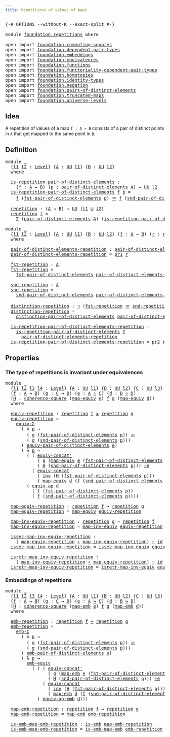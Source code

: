 ```yaml
---
title: Repetitions of values of maps
---
```


<pre class="Agda"><a id="55" class="Symbol">{-#</a> <a id="59" class="Keyword">OPTIONS</a> <a id="67" class="Pragma">--without-K</a> <a id="79" class="Pragma">--exact-split</a> <a id="93" class="Symbol">#-}</a>

<a id="98" class="Keyword">module</a> <a id="105" href="foundation.repetitions.html" class="Module">foundation.repetitions</a> <a id="128" class="Keyword">where</a>

<a id="135" class="Keyword">open</a> <a id="140" class="Keyword">import</a> <a id="147" href="foundation.commuting-squares.html" class="Module">foundation.commuting-squares</a>
<a id="176" class="Keyword">open</a> <a id="181" class="Keyword">import</a> <a id="188" href="foundation.dependent-pair-types.html" class="Module">foundation.dependent-pair-types</a>
<a id="220" class="Keyword">open</a> <a id="225" class="Keyword">import</a> <a id="232" href="foundation.embeddings.html" class="Module">foundation.embeddings</a>
<a id="254" class="Keyword">open</a> <a id="259" class="Keyword">import</a> <a id="266" href="foundation.equivalences.html" class="Module">foundation.equivalences</a>
<a id="290" class="Keyword">open</a> <a id="295" class="Keyword">import</a> <a id="302" href="foundation.functions.html" class="Module">foundation.functions</a>
<a id="323" class="Keyword">open</a> <a id="328" class="Keyword">import</a> <a id="335" href="foundation.functoriality-dependent-pair-types.html" class="Module">foundation.functoriality-dependent-pair-types</a>
<a id="381" class="Keyword">open</a> <a id="386" class="Keyword">import</a> <a id="393" href="foundation.homotopies.html" class="Module">foundation.homotopies</a>
<a id="415" class="Keyword">open</a> <a id="420" class="Keyword">import</a> <a id="427" href="foundation.identity-types.html" class="Module">foundation.identity-types</a>
<a id="453" class="Keyword">open</a> <a id="458" class="Keyword">import</a> <a id="465" href="foundation.negation.html" class="Module">foundation.negation</a>
<a id="485" class="Keyword">open</a> <a id="490" class="Keyword">import</a> <a id="497" href="foundation.pairs-of-distinct-elements.html" class="Module">foundation.pairs-of-distinct-elements</a>
<a id="535" class="Keyword">open</a> <a id="540" class="Keyword">import</a> <a id="547" href="foundation.truncated-maps.html" class="Module">foundation.truncated-maps</a>
<a id="573" class="Keyword">open</a> <a id="578" class="Keyword">import</a> <a id="585" href="foundation.universe-levels.html" class="Module">foundation.universe-levels</a>
</pre>
## Idea

A repetition of values of a map `f : A → B` consists of a pair of distinct points in `A` that get mapped to the same point in `B`.

## Definition

<pre class="Agda"><a id="781" class="Keyword">module</a> <a id="788" href="foundation.repetitions.html#788" class="Module">_</a>
  <a id="792" class="Symbol">{</a><a id="793" href="foundation.repetitions.html#793" class="Bound">l1</a> <a id="796" href="foundation.repetitions.html#796" class="Bound">l2</a> <a id="799" class="Symbol">:</a> <a id="801" href="Agda.Primitive.html#597" class="Postulate">Level</a><a id="806" class="Symbol">}</a> <a id="808" class="Symbol">{</a><a id="809" href="foundation.repetitions.html#809" class="Bound">A</a> <a id="811" class="Symbol">:</a> <a id="813" href="foundation-core.universe-levels.html#235" class="Primitive">UU</a> <a id="816" href="foundation.repetitions.html#793" class="Bound">l1</a><a id="818" class="Symbol">}</a> <a id="820" class="Symbol">{</a><a id="821" href="foundation.repetitions.html#821" class="Bound">B</a> <a id="823" class="Symbol">:</a> <a id="825" href="foundation-core.universe-levels.html#235" class="Primitive">UU</a> <a id="828" href="foundation.repetitions.html#796" class="Bound">l2</a><a id="830" class="Symbol">}</a>
  <a id="834" class="Keyword">where</a>

  <a id="843" href="foundation.repetitions.html#843" class="Function">is-repetition-pair-of-distinct-elements</a> <a id="883" class="Symbol">:</a>
    <a id="889" class="Symbol">(</a><a id="890" href="foundation.repetitions.html#890" class="Bound">f</a> <a id="892" class="Symbol">:</a> <a id="894" href="foundation.repetitions.html#809" class="Bound">A</a> <a id="896" class="Symbol">→</a> <a id="898" href="foundation.repetitions.html#821" class="Bound">B</a><a id="899" class="Symbol">)</a> <a id="901" class="Symbol">(</a><a id="902" href="foundation.repetitions.html#902" class="Bound">p</a> <a id="904" class="Symbol">:</a> <a id="906" href="foundation.pairs-of-distinct-elements.html#1376" class="Function">pair-of-distinct-elements</a> <a id="932" href="foundation.repetitions.html#809" class="Bound">A</a><a id="933" class="Symbol">)</a> <a id="935" class="Symbol">→</a> <a id="937" href="foundation-core.universe-levels.html#235" class="Primitive">UU</a> <a id="940" href="foundation.repetitions.html#796" class="Bound">l2</a>
  <a id="945" href="foundation.repetitions.html#843" class="Function">is-repetition-pair-of-distinct-elements</a> <a id="985" href="foundation.repetitions.html#985" class="Bound">f</a> <a id="987" href="foundation.repetitions.html#987" class="Bound">p</a> <a id="989" class="Symbol">=</a>
    <a id="995" href="foundation.repetitions.html#985" class="Bound">f</a> <a id="997" class="Symbol">(</a><a id="998" href="foundation.pairs-of-distinct-elements.html#1578" class="Function">fst-pair-of-distinct-elements</a> <a id="1028" href="foundation.repetitions.html#987" class="Bound">p</a><a id="1029" class="Symbol">)</a> <a id="1031" href="foundation-core.identity-types.html#1865" class="Function Operator">＝</a> <a id="1033" href="foundation.repetitions.html#985" class="Bound">f</a> <a id="1035" class="Symbol">(</a><a id="1036" href="foundation.pairs-of-distinct-elements.html#1655" class="Function">snd-pair-of-distinct-elements</a> <a id="1066" href="foundation.repetitions.html#987" class="Bound">p</a><a id="1067" class="Symbol">)</a>
  
  <a id="1074" href="foundation.repetitions.html#1074" class="Function">repetition</a> <a id="1085" class="Symbol">:</a> <a id="1087" class="Symbol">(</a><a id="1088" href="foundation.repetitions.html#809" class="Bound">A</a> <a id="1090" class="Symbol">→</a> <a id="1092" href="foundation.repetitions.html#821" class="Bound">B</a><a id="1093" class="Symbol">)</a> <a id="1095" class="Symbol">→</a> <a id="1097" href="foundation-core.universe-levels.html#235" class="Primitive">UU</a> <a id="1100" class="Symbol">(</a><a id="1101" href="foundation.repetitions.html#793" class="Bound">l1</a> <a id="1104" href="Agda.Primitive.html#810" class="Primitive Operator">⊔</a> <a id="1106" href="foundation.repetitions.html#796" class="Bound">l2</a><a id="1108" class="Symbol">)</a>
  <a id="1112" href="foundation.repetitions.html#1074" class="Function">repetition</a> <a id="1123" href="foundation.repetitions.html#1123" class="Bound">f</a> <a id="1125" class="Symbol">=</a>
    <a id="1131" href="foundation-core.dependent-pair-types.html#515" class="Record">Σ</a> <a id="1133" class="Symbol">(</a><a id="1134" href="foundation.pairs-of-distinct-elements.html#1376" class="Function">pair-of-distinct-elements</a> <a id="1160" href="foundation.repetitions.html#809" class="Bound">A</a><a id="1161" class="Symbol">)</a> <a id="1163" class="Symbol">(</a><a id="1164" href="foundation.repetitions.html#843" class="Function">is-repetition-pair-of-distinct-elements</a> <a id="1204" href="foundation.repetitions.html#1123" class="Bound">f</a><a id="1205" class="Symbol">)</a>

<a id="1208" class="Keyword">module</a> <a id="1215" href="foundation.repetitions.html#1215" class="Module">_</a>
  <a id="1219" class="Symbol">{</a><a id="1220" href="foundation.repetitions.html#1220" class="Bound">l1</a> <a id="1223" href="foundation.repetitions.html#1223" class="Bound">l2</a> <a id="1226" class="Symbol">:</a> <a id="1228" href="Agda.Primitive.html#597" class="Postulate">Level</a><a id="1233" class="Symbol">}</a> <a id="1235" class="Symbol">{</a><a id="1236" href="foundation.repetitions.html#1236" class="Bound">A</a> <a id="1238" class="Symbol">:</a> <a id="1240" href="foundation-core.universe-levels.html#235" class="Primitive">UU</a> <a id="1243" href="foundation.repetitions.html#1220" class="Bound">l1</a><a id="1245" class="Symbol">}</a> <a id="1247" class="Symbol">{</a><a id="1248" href="foundation.repetitions.html#1248" class="Bound">B</a> <a id="1250" class="Symbol">:</a> <a id="1252" href="foundation-core.universe-levels.html#235" class="Primitive">UU</a> <a id="1255" href="foundation.repetitions.html#1223" class="Bound">l2</a><a id="1257" class="Symbol">}</a> <a id="1259" class="Symbol">(</a><a id="1260" href="foundation.repetitions.html#1260" class="Bound">f</a> <a id="1262" class="Symbol">:</a> <a id="1264" href="foundation.repetitions.html#1236" class="Bound">A</a> <a id="1266" class="Symbol">→</a> <a id="1268" href="foundation.repetitions.html#1248" class="Bound">B</a><a id="1269" class="Symbol">)</a> <a id="1271" class="Symbol">(</a><a id="1272" href="foundation.repetitions.html#1272" class="Bound">r</a> <a id="1274" class="Symbol">:</a> <a id="1276" href="foundation.repetitions.html#1074" class="Function">repetition</a> <a id="1287" href="foundation.repetitions.html#1260" class="Bound">f</a><a id="1288" class="Symbol">)</a>
  <a id="1292" class="Keyword">where</a>

  <a id="1301" href="foundation.repetitions.html#1301" class="Function">pair-of-distinct-elements-repetition</a> <a id="1338" class="Symbol">:</a> <a id="1340" href="foundation.pairs-of-distinct-elements.html#1376" class="Function">pair-of-distinct-elements</a> <a id="1366" href="foundation.repetitions.html#1236" class="Bound">A</a>
  <a id="1370" href="foundation.repetitions.html#1301" class="Function">pair-of-distinct-elements-repetition</a> <a id="1407" class="Symbol">=</a> <a id="1409" href="foundation-core.dependent-pair-types.html#605" class="Field">pr1</a> <a id="1413" href="foundation.repetitions.html#1272" class="Bound">r</a>

  <a id="1418" href="foundation.repetitions.html#1418" class="Function">fst-repetition</a> <a id="1433" class="Symbol">:</a> <a id="1435" href="foundation.repetitions.html#1236" class="Bound">A</a>
  <a id="1439" href="foundation.repetitions.html#1418" class="Function">fst-repetition</a> <a id="1454" class="Symbol">=</a>
    <a id="1460" href="foundation.pairs-of-distinct-elements.html#1578" class="Function">fst-pair-of-distinct-elements</a> <a id="1490" href="foundation.repetitions.html#1301" class="Function">pair-of-distinct-elements-repetition</a>

  <a id="1530" href="foundation.repetitions.html#1530" class="Function">snd-repetition</a> <a id="1545" class="Symbol">:</a> <a id="1547" href="foundation.repetitions.html#1236" class="Bound">A</a>
  <a id="1551" href="foundation.repetitions.html#1530" class="Function">snd-repetition</a> <a id="1566" class="Symbol">=</a>
    <a id="1572" href="foundation.pairs-of-distinct-elements.html#1655" class="Function">snd-pair-of-distinct-elements</a> <a id="1602" href="foundation.repetitions.html#1301" class="Function">pair-of-distinct-elements-repetition</a>

  <a id="1642" href="foundation.repetitions.html#1642" class="Function">distinction-repetition</a> <a id="1665" class="Symbol">:</a> <a id="1667" href="foundation-core.negation.html#465" class="Function">¬</a> <a id="1669" class="Symbol">(</a><a id="1670" href="foundation.repetitions.html#1418" class="Function">fst-repetition</a> <a id="1685" href="foundation-core.identity-types.html#1865" class="Function Operator">＝</a> <a id="1687" href="foundation.repetitions.html#1530" class="Function">snd-repetition</a><a id="1701" class="Symbol">)</a>
  <a id="1705" href="foundation.repetitions.html#1642" class="Function">distinction-repetition</a> <a id="1728" class="Symbol">=</a>
    <a id="1734" href="foundation.pairs-of-distinct-elements.html#1738" class="Function">distinction-pair-of-distinct-elements</a> <a id="1772" href="foundation.repetitions.html#1301" class="Function">pair-of-distinct-elements-repetition</a>

  <a id="1812" href="foundation.repetitions.html#1812" class="Function">is-repetition-pair-of-distinct-elements-repetition</a> <a id="1863" class="Symbol">:</a>
    <a id="1869" href="foundation.repetitions.html#843" class="Function">is-repetition-pair-of-distinct-elements</a> <a id="1909" href="foundation.repetitions.html#1260" class="Bound">f</a>
      <a id="1917" href="foundation.repetitions.html#1301" class="Function">pair-of-distinct-elements-repetition</a>
  <a id="1956" href="foundation.repetitions.html#1812" class="Function">is-repetition-pair-of-distinct-elements-repetition</a> <a id="2007" class="Symbol">=</a> <a id="2009" href="foundation-core.dependent-pair-types.html#617" class="Field">pr2</a> <a id="2013" href="foundation.repetitions.html#1272" class="Bound">r</a>
</pre>
## Properties

### The type of repetitions is invariant under equivalences

<pre class="Agda"><a id="2104" class="Keyword">module</a> <a id="2111" href="foundation.repetitions.html#2111" class="Module">_</a>
  <a id="2115" class="Symbol">{</a><a id="2116" href="foundation.repetitions.html#2116" class="Bound">l1</a> <a id="2119" href="foundation.repetitions.html#2119" class="Bound">l2</a> <a id="2122" href="foundation.repetitions.html#2122" class="Bound">l3</a> <a id="2125" href="foundation.repetitions.html#2125" class="Bound">l4</a> <a id="2128" class="Symbol">:</a> <a id="2130" href="Agda.Primitive.html#597" class="Postulate">Level</a><a id="2135" class="Symbol">}</a> <a id="2137" class="Symbol">{</a><a id="2138" href="foundation.repetitions.html#2138" class="Bound">A</a> <a id="2140" class="Symbol">:</a> <a id="2142" href="foundation-core.universe-levels.html#235" class="Primitive">UU</a> <a id="2145" href="foundation.repetitions.html#2116" class="Bound">l1</a><a id="2147" class="Symbol">}</a> <a id="2149" class="Symbol">{</a><a id="2150" href="foundation.repetitions.html#2150" class="Bound">B</a> <a id="2152" class="Symbol">:</a> <a id="2154" href="foundation-core.universe-levels.html#235" class="Primitive">UU</a> <a id="2157" href="foundation.repetitions.html#2119" class="Bound">l2</a><a id="2159" class="Symbol">}</a> <a id="2161" class="Symbol">{</a><a id="2162" href="foundation.repetitions.html#2162" class="Bound">C</a> <a id="2164" class="Symbol">:</a> <a id="2166" href="foundation-core.universe-levels.html#235" class="Primitive">UU</a> <a id="2169" href="foundation.repetitions.html#2122" class="Bound">l3</a><a id="2171" class="Symbol">}</a> <a id="2173" class="Symbol">{</a><a id="2174" href="foundation.repetitions.html#2174" class="Bound">D</a> <a id="2176" class="Symbol">:</a> <a id="2178" href="foundation-core.universe-levels.html#235" class="Primitive">UU</a> <a id="2181" href="foundation.repetitions.html#2125" class="Bound">l4</a><a id="2183" class="Symbol">}</a>
  <a id="2187" class="Symbol">(</a><a id="2188" href="foundation.repetitions.html#2188" class="Bound">f</a> <a id="2190" class="Symbol">:</a> <a id="2192" href="foundation.repetitions.html#2138" class="Bound">A</a> <a id="2194" class="Symbol">→</a> <a id="2196" href="foundation.repetitions.html#2150" class="Bound">B</a><a id="2197" class="Symbol">)</a> <a id="2199" class="Symbol">(</a><a id="2200" href="foundation.repetitions.html#2200" class="Bound">g</a> <a id="2202" class="Symbol">:</a> <a id="2204" href="foundation.repetitions.html#2162" class="Bound">C</a> <a id="2206" class="Symbol">→</a> <a id="2208" href="foundation.repetitions.html#2174" class="Bound">D</a><a id="2209" class="Symbol">)</a> <a id="2211" class="Symbol">(</a><a id="2212" href="foundation.repetitions.html#2212" class="Bound">e</a> <a id="2214" class="Symbol">:</a> <a id="2216" href="foundation.repetitions.html#2138" class="Bound">A</a> <a id="2218" href="foundation-core.equivalences.html#1621" class="Function Operator">≃</a> <a id="2220" href="foundation.repetitions.html#2162" class="Bound">C</a><a id="2221" class="Symbol">)</a> <a id="2223" class="Symbol">(</a><a id="2224" href="foundation.repetitions.html#2224" class="Bound">d</a> <a id="2226" class="Symbol">:</a> <a id="2228" href="foundation.repetitions.html#2150" class="Bound">B</a> <a id="2230" href="foundation-core.equivalences.html#1621" class="Function Operator">≃</a> <a id="2232" href="foundation.repetitions.html#2174" class="Bound">D</a><a id="2233" class="Symbol">)</a>
  <a id="2237" class="Symbol">(</a><a id="2238" href="foundation.repetitions.html#2238" class="Bound">H</a> <a id="2240" class="Symbol">:</a> <a id="2242" href="foundation-core.commuting-squares.html#545" class="Function">coherence-square</a> <a id="2259" class="Symbol">(</a><a id="2260" href="foundation-core.equivalences.html#1821" class="Function">map-equiv</a> <a id="2270" href="foundation.repetitions.html#2212" class="Bound">e</a><a id="2271" class="Symbol">)</a> <a id="2273" href="foundation.repetitions.html#2188" class="Bound">f</a> <a id="2275" href="foundation.repetitions.html#2200" class="Bound">g</a> <a id="2277" class="Symbol">(</a><a id="2278" href="foundation-core.equivalences.html#1821" class="Function">map-equiv</a> <a id="2288" href="foundation.repetitions.html#2224" class="Bound">d</a><a id="2289" class="Symbol">))</a>
  <a id="2294" class="Keyword">where</a>

  <a id="2303" href="foundation.repetitions.html#2303" class="Function">equiv-repetition</a> <a id="2320" class="Symbol">:</a> <a id="2322" href="foundation.repetitions.html#1074" class="Function">repetition</a> <a id="2333" href="foundation.repetitions.html#2188" class="Bound">f</a> <a id="2335" href="foundation-core.equivalences.html#1621" class="Function Operator">≃</a> <a id="2337" href="foundation.repetitions.html#1074" class="Function">repetition</a> <a id="2348" href="foundation.repetitions.html#2200" class="Bound">g</a>
  <a id="2352" href="foundation.repetitions.html#2303" class="Function">equiv-repetition</a> <a id="2369" class="Symbol">=</a>
    <a id="2375" href="foundation-core.functoriality-dependent-pair-types.html#10884" class="Function">equiv-Σ</a>
      <a id="2389" class="Symbol">(</a> <a id="2391" class="Symbol">λ</a> <a id="2393" href="foundation.repetitions.html#2393" class="Bound">p</a> <a id="2395" class="Symbol">→</a>
        <a id="2405" class="Symbol">(</a> <a id="2407" href="foundation.repetitions.html#2200" class="Bound">g</a> <a id="2409" class="Symbol">(</a><a id="2410" href="foundation.pairs-of-distinct-elements.html#1578" class="Function">fst-pair-of-distinct-elements</a> <a id="2440" href="foundation.repetitions.html#2393" class="Bound">p</a><a id="2441" class="Symbol">))</a> <a id="2444" href="foundation-core.identity-types.html#1865" class="Function Operator">＝</a>
        <a id="2454" class="Symbol">(</a> <a id="2456" href="foundation.repetitions.html#2200" class="Bound">g</a> <a id="2458" class="Symbol">(</a><a id="2459" href="foundation.pairs-of-distinct-elements.html#1655" class="Function">snd-pair-of-distinct-elements</a> <a id="2489" href="foundation.repetitions.html#2393" class="Bound">p</a><a id="2490" class="Symbol">)))</a>
      <a id="2500" class="Symbol">(</a> <a id="2502" href="foundation.pairs-of-distinct-elements.html#6362" class="Function">equiv-pair-of-distinct-elements</a> <a id="2534" href="foundation.repetitions.html#2212" class="Bound">e</a><a id="2535" class="Symbol">)</a>
      <a id="2543" class="Symbol">(</a> <a id="2545" class="Symbol">λ</a> <a id="2547" href="foundation.repetitions.html#2547" class="Bound">p</a> <a id="2549" class="Symbol">→</a>
        <a id="2559" class="Symbol">(</a> <a id="2561" class="Symbol">(</a> <a id="2563" href="foundation.identity-types.html#2719" class="Function">equiv-concat&#39;</a>
            <a id="2589" class="Symbol">(</a> <a id="2591" href="foundation.repetitions.html#2200" class="Bound">g</a> <a id="2593" class="Symbol">(</a><a id="2594" href="foundation-core.equivalences.html#1821" class="Function">map-equiv</a> <a id="2604" href="foundation.repetitions.html#2212" class="Bound">e</a> <a id="2606" class="Symbol">(</a><a id="2607" href="foundation.pairs-of-distinct-elements.html#1578" class="Function">fst-pair-of-distinct-elements</a> <a id="2637" href="foundation.repetitions.html#2547" class="Bound">p</a><a id="2638" class="Symbol">)))</a>
            <a id="2654" class="Symbol">(</a> <a id="2656" href="foundation.repetitions.html#2238" class="Bound">H</a> <a id="2658" class="Symbol">(</a><a id="2659" href="foundation.pairs-of-distinct-elements.html#1655" class="Function">snd-pair-of-distinct-elements</a> <a id="2689" href="foundation.repetitions.html#2547" class="Bound">p</a><a id="2690" class="Symbol">)))</a> <a id="2694" href="foundation-core.equivalences.html#7869" class="Function Operator">∘e</a>
          <a id="2707" class="Symbol">(</a> <a id="2709" href="foundation.identity-types.html#1945" class="Function">equiv-concat</a>
            <a id="2734" class="Symbol">(</a> <a id="2736" href="foundation-core.identity-types.html#2729" class="Function">inv</a> <a id="2740" class="Symbol">(</a><a id="2741" href="foundation.repetitions.html#2238" class="Bound">H</a> <a id="2743" class="Symbol">(</a><a id="2744" href="foundation.pairs-of-distinct-elements.html#1578" class="Function">fst-pair-of-distinct-elements</a> <a id="2774" href="foundation.repetitions.html#2547" class="Bound">p</a><a id="2775" class="Symbol">)))</a>
            <a id="2791" class="Symbol">(</a> <a id="2793" href="foundation-core.equivalences.html#1821" class="Function">map-equiv</a> <a id="2803" href="foundation.repetitions.html#2224" class="Bound">d</a> <a id="2805" class="Symbol">(</a><a id="2806" href="foundation.repetitions.html#2188" class="Bound">f</a> <a id="2808" class="Symbol">(</a><a id="2809" href="foundation.pairs-of-distinct-elements.html#1655" class="Function">snd-pair-of-distinct-elements</a> <a id="2839" href="foundation.repetitions.html#2547" class="Bound">p</a><a id="2840" class="Symbol">)))))</a> <a id="2846" href="foundation-core.equivalences.html#7869" class="Function Operator">∘e</a>
        <a id="2857" class="Symbol">(</a> <a id="2859" href="foundation-core.equivalences.html#16746" class="Function">equiv-ap</a> <a id="2868" href="foundation.repetitions.html#2224" class="Bound">d</a>
          <a id="2880" class="Symbol">(</a> <a id="2882" href="foundation.repetitions.html#2188" class="Bound">f</a> <a id="2884" class="Symbol">(</a><a id="2885" href="foundation.pairs-of-distinct-elements.html#1578" class="Function">fst-pair-of-distinct-elements</a> <a id="2915" href="foundation.repetitions.html#2547" class="Bound">p</a><a id="2916" class="Symbol">))</a>
          <a id="2929" class="Symbol">(</a> <a id="2931" href="foundation.repetitions.html#2188" class="Bound">f</a> <a id="2933" class="Symbol">(</a><a id="2934" href="foundation.pairs-of-distinct-elements.html#1655" class="Function">snd-pair-of-distinct-elements</a> <a id="2964" href="foundation.repetitions.html#2547" class="Bound">p</a><a id="2965" class="Symbol">))))</a>

  <a id="2973" href="foundation.repetitions.html#2973" class="Function">map-equiv-repetition</a> <a id="2994" class="Symbol">:</a> <a id="2996" href="foundation.repetitions.html#1074" class="Function">repetition</a> <a id="3007" href="foundation.repetitions.html#2188" class="Bound">f</a> <a id="3009" class="Symbol">→</a> <a id="3011" href="foundation.repetitions.html#1074" class="Function">repetition</a> <a id="3022" href="foundation.repetitions.html#2200" class="Bound">g</a>
  <a id="3026" href="foundation.repetitions.html#2973" class="Function">map-equiv-repetition</a> <a id="3047" class="Symbol">=</a> <a id="3049" href="foundation-core.equivalences.html#1821" class="Function">map-equiv</a> <a id="3059" href="foundation.repetitions.html#2303" class="Function">equiv-repetition</a>

  <a id="3079" href="foundation.repetitions.html#3079" class="Function">map-inv-equiv-repetition</a> <a id="3104" class="Symbol">:</a> <a id="3106" href="foundation.repetitions.html#1074" class="Function">repetition</a> <a id="3117" href="foundation.repetitions.html#2200" class="Bound">g</a> <a id="3119" class="Symbol">→</a> <a id="3121" href="foundation.repetitions.html#1074" class="Function">repetition</a> <a id="3132" href="foundation.repetitions.html#2188" class="Bound">f</a>
  <a id="3136" href="foundation.repetitions.html#3079" class="Function">map-inv-equiv-repetition</a> <a id="3161" class="Symbol">=</a> <a id="3163" href="foundation-core.equivalences.html#5036" class="Function">map-inv-equiv</a> <a id="3177" href="foundation.repetitions.html#2303" class="Function">equiv-repetition</a>

  <a id="3197" href="foundation.repetitions.html#3197" class="Function">issec-map-inv-equiv-repetition</a> <a id="3228" class="Symbol">:</a>
    <a id="3234" class="Symbol">(</a> <a id="3236" href="foundation.repetitions.html#2973" class="Function">map-equiv-repetition</a> <a id="3257" href="foundation-core.functions.html#420" class="Function Operator">∘</a> <a id="3259" href="foundation.repetitions.html#3079" class="Function">map-inv-equiv-repetition</a><a id="3283" class="Symbol">)</a> <a id="3285" href="foundation-core.homotopies.html#1249" class="Function Operator">~</a> <a id="3287" href="foundation-core.functions.html#322" class="Function">id</a>
  <a id="3292" href="foundation.repetitions.html#3197" class="Function">issec-map-inv-equiv-repetition</a> <a id="3323" class="Symbol">=</a> <a id="3325" href="foundation-core.equivalences.html#5119" class="Function">issec-map-inv-equiv</a> <a id="3345" href="foundation.repetitions.html#2303" class="Function">equiv-repetition</a>

  <a id="3365" href="foundation.repetitions.html#3365" class="Function">isretr-map-inv-equiv-repetition</a> <a id="3397" class="Symbol">:</a>
    <a id="3403" class="Symbol">(</a> <a id="3405" href="foundation.repetitions.html#3079" class="Function">map-inv-equiv-repetition</a> <a id="3430" href="foundation-core.functions.html#420" class="Function Operator">∘</a> <a id="3432" href="foundation.repetitions.html#2973" class="Function">map-equiv-repetition</a><a id="3452" class="Symbol">)</a> <a id="3454" href="foundation-core.homotopies.html#1249" class="Function Operator">~</a> <a id="3456" href="foundation-core.functions.html#322" class="Function">id</a>
  <a id="3461" href="foundation.repetitions.html#3365" class="Function">isretr-map-inv-equiv-repetition</a> <a id="3493" class="Symbol">=</a> <a id="3495" href="foundation-core.equivalences.html#5251" class="Function">isretr-map-inv-equiv</a> <a id="3516" href="foundation.repetitions.html#2303" class="Function">equiv-repetition</a>
</pre>
### Embeddings of repetitions

<pre class="Agda"><a id="3577" class="Keyword">module</a> <a id="3584" href="foundation.repetitions.html#3584" class="Module">_</a>
  <a id="3588" class="Symbol">{</a><a id="3589" href="foundation.repetitions.html#3589" class="Bound">l1</a> <a id="3592" href="foundation.repetitions.html#3592" class="Bound">l2</a> <a id="3595" href="foundation.repetitions.html#3595" class="Bound">l3</a> <a id="3598" href="foundation.repetitions.html#3598" class="Bound">l4</a> <a id="3601" class="Symbol">:</a> <a id="3603" href="Agda.Primitive.html#597" class="Postulate">Level</a><a id="3608" class="Symbol">}</a> <a id="3610" class="Symbol">{</a><a id="3611" href="foundation.repetitions.html#3611" class="Bound">A</a> <a id="3613" class="Symbol">:</a> <a id="3615" href="foundation-core.universe-levels.html#235" class="Primitive">UU</a> <a id="3618" href="foundation.repetitions.html#3589" class="Bound">l1</a><a id="3620" class="Symbol">}</a> <a id="3622" class="Symbol">{</a><a id="3623" href="foundation.repetitions.html#3623" class="Bound">B</a> <a id="3625" class="Symbol">:</a> <a id="3627" href="foundation-core.universe-levels.html#235" class="Primitive">UU</a> <a id="3630" href="foundation.repetitions.html#3592" class="Bound">l2</a><a id="3632" class="Symbol">}</a> <a id="3634" class="Symbol">{</a><a id="3635" href="foundation.repetitions.html#3635" class="Bound">C</a> <a id="3637" class="Symbol">:</a> <a id="3639" href="foundation-core.universe-levels.html#235" class="Primitive">UU</a> <a id="3642" href="foundation.repetitions.html#3595" class="Bound">l3</a><a id="3644" class="Symbol">}</a> <a id="3646" class="Symbol">{</a><a id="3647" href="foundation.repetitions.html#3647" class="Bound">D</a> <a id="3649" class="Symbol">:</a> <a id="3651" href="foundation-core.universe-levels.html#235" class="Primitive">UU</a> <a id="3654" href="foundation.repetitions.html#3598" class="Bound">l4</a><a id="3656" class="Symbol">}</a>
  <a id="3660" class="Symbol">(</a><a id="3661" href="foundation.repetitions.html#3661" class="Bound">f</a> <a id="3663" class="Symbol">:</a> <a id="3665" href="foundation.repetitions.html#3611" class="Bound">A</a> <a id="3667" class="Symbol">→</a> <a id="3669" href="foundation.repetitions.html#3623" class="Bound">B</a><a id="3670" class="Symbol">)</a> <a id="3672" class="Symbol">(</a><a id="3673" href="foundation.repetitions.html#3673" class="Bound">g</a> <a id="3675" class="Symbol">:</a> <a id="3677" href="foundation.repetitions.html#3635" class="Bound">C</a> <a id="3679" class="Symbol">→</a> <a id="3681" href="foundation.repetitions.html#3647" class="Bound">D</a><a id="3682" class="Symbol">)</a> <a id="3684" class="Symbol">(</a><a id="3685" href="foundation.repetitions.html#3685" class="Bound">e</a> <a id="3687" class="Symbol">:</a> <a id="3689" href="foundation.repetitions.html#3611" class="Bound">A</a> <a id="3691" href="foundation-core.embeddings.html#1074" class="Function Operator">↪</a> <a id="3693" href="foundation.repetitions.html#3635" class="Bound">C</a><a id="3694" class="Symbol">)</a> <a id="3696" class="Symbol">(</a><a id="3697" href="foundation.repetitions.html#3697" class="Bound">d</a> <a id="3699" class="Symbol">:</a> <a id="3701" href="foundation.repetitions.html#3623" class="Bound">B</a> <a id="3703" href="foundation-core.embeddings.html#1074" class="Function Operator">↪</a> <a id="3705" href="foundation.repetitions.html#3647" class="Bound">D</a><a id="3706" class="Symbol">)</a>
  <a id="3710" class="Symbol">(</a><a id="3711" href="foundation.repetitions.html#3711" class="Bound">H</a> <a id="3713" class="Symbol">:</a> <a id="3715" href="foundation-core.commuting-squares.html#545" class="Function">coherence-square</a> <a id="3732" class="Symbol">(</a><a id="3733" href="foundation-core.embeddings.html#1217" class="Function">map-emb</a> <a id="3741" href="foundation.repetitions.html#3685" class="Bound">e</a><a id="3742" class="Symbol">)</a> <a id="3744" href="foundation.repetitions.html#3661" class="Bound">f</a> <a id="3746" href="foundation.repetitions.html#3673" class="Bound">g</a> <a id="3748" class="Symbol">(</a><a id="3749" href="foundation-core.embeddings.html#1217" class="Function">map-emb</a> <a id="3757" href="foundation.repetitions.html#3697" class="Bound">d</a><a id="3758" class="Symbol">))</a>
  <a id="3763" class="Keyword">where</a>

  <a id="3772" href="foundation.repetitions.html#3772" class="Function">emb-repetition</a> <a id="3787" class="Symbol">:</a> <a id="3789" href="foundation.repetitions.html#1074" class="Function">repetition</a> <a id="3800" href="foundation.repetitions.html#3661" class="Bound">f</a> <a id="3802" href="foundation-core.embeddings.html#1074" class="Function Operator">↪</a> <a id="3804" href="foundation.repetitions.html#1074" class="Function">repetition</a> <a id="3815" href="foundation.repetitions.html#3673" class="Bound">g</a>
  <a id="3819" href="foundation.repetitions.html#3772" class="Function">emb-repetition</a> <a id="3834" class="Symbol">=</a>
    <a id="3840" href="foundation.embeddings.html#5290" class="Function">emb-Σ</a>
      <a id="3852" class="Symbol">(</a> <a id="3854" class="Symbol">λ</a> <a id="3856" href="foundation.repetitions.html#3856" class="Bound">p</a> <a id="3858" class="Symbol">→</a>
        <a id="3868" class="Symbol">(</a> <a id="3870" href="foundation.repetitions.html#3673" class="Bound">g</a> <a id="3872" class="Symbol">(</a><a id="3873" href="foundation.pairs-of-distinct-elements.html#1578" class="Function">fst-pair-of-distinct-elements</a> <a id="3903" href="foundation.repetitions.html#3856" class="Bound">p</a><a id="3904" class="Symbol">))</a> <a id="3907" href="foundation-core.identity-types.html#1865" class="Function Operator">＝</a>
        <a id="3917" class="Symbol">(</a> <a id="3919" href="foundation.repetitions.html#3673" class="Bound">g</a> <a id="3921" class="Symbol">(</a><a id="3922" href="foundation.pairs-of-distinct-elements.html#1655" class="Function">snd-pair-of-distinct-elements</a> <a id="3952" href="foundation.repetitions.html#3856" class="Bound">p</a><a id="3953" class="Symbol">)))</a>
      <a id="3963" class="Symbol">(</a> <a id="3965" href="foundation.pairs-of-distinct-elements.html#6787" class="Function">emb-pair-of-distinct-elements</a> <a id="3995" href="foundation.repetitions.html#3685" class="Bound">e</a><a id="3996" class="Symbol">)</a>
      <a id="4004" class="Symbol">(</a> <a id="4006" class="Symbol">λ</a> <a id="4008" href="foundation.repetitions.html#4008" class="Bound">p</a> <a id="4010" class="Symbol">→</a>
        <a id="4020" href="foundation.equivalences.html#3361" class="Function">emb-equiv</a>
          <a id="4040" class="Symbol">(</a> <a id="4042" class="Symbol">(</a> <a id="4044" class="Symbol">(</a> <a id="4046" href="foundation.identity-types.html#2719" class="Function">equiv-concat&#39;</a>
                <a id="4076" class="Symbol">(</a> <a id="4078" href="foundation.repetitions.html#3673" class="Bound">g</a> <a id="4080" class="Symbol">(</a><a id="4081" href="foundation-core.embeddings.html#1217" class="Function">map-emb</a> <a id="4089" href="foundation.repetitions.html#3685" class="Bound">e</a> <a id="4091" class="Symbol">(</a><a id="4092" href="foundation.pairs-of-distinct-elements.html#1578" class="Function">fst-pair-of-distinct-elements</a> <a id="4122" href="foundation.repetitions.html#4008" class="Bound">p</a><a id="4123" class="Symbol">)))</a>
                <a id="4143" class="Symbol">(</a> <a id="4145" href="foundation.repetitions.html#3711" class="Bound">H</a> <a id="4147" class="Symbol">(</a><a id="4148" href="foundation.pairs-of-distinct-elements.html#1655" class="Function">snd-pair-of-distinct-elements</a> <a id="4178" href="foundation.repetitions.html#4008" class="Bound">p</a><a id="4179" class="Symbol">)))</a> <a id="4183" href="foundation-core.equivalences.html#7869" class="Function Operator">∘e</a>
              <a id="4200" class="Symbol">(</a> <a id="4202" href="foundation.identity-types.html#1945" class="Function">equiv-concat</a>
                <a id="4231" class="Symbol">(</a> <a id="4233" href="foundation-core.identity-types.html#2729" class="Function">inv</a> <a id="4237" class="Symbol">(</a><a id="4238" href="foundation.repetitions.html#3711" class="Bound">H</a> <a id="4240" class="Symbol">(</a><a id="4241" href="foundation.pairs-of-distinct-elements.html#1578" class="Function">fst-pair-of-distinct-elements</a> <a id="4271" href="foundation.repetitions.html#4008" class="Bound">p</a><a id="4272" class="Symbol">)))</a>
                <a id="4292" class="Symbol">(</a> <a id="4294" href="foundation-core.embeddings.html#1217" class="Function">map-emb</a> <a id="4302" href="foundation.repetitions.html#3697" class="Bound">d</a> <a id="4304" class="Symbol">(</a><a id="4305" href="foundation.repetitions.html#3661" class="Bound">f</a> <a id="4307" class="Symbol">(</a><a id="4308" href="foundation.pairs-of-distinct-elements.html#1655" class="Function">snd-pair-of-distinct-elements</a> <a id="4338" href="foundation.repetitions.html#4008" class="Bound">p</a><a id="4339" class="Symbol">)))))</a> <a id="4345" href="foundation-core.equivalences.html#7869" class="Function Operator">∘e</a>
            <a id="4360" class="Symbol">(</a> <a id="4362" href="foundation-core.embeddings.html#1344" class="Function">equiv-ap-emb</a> <a id="4375" href="foundation.repetitions.html#3697" class="Bound">d</a><a id="4376" class="Symbol">)))</a>

  <a id="4383" href="foundation.repetitions.html#4383" class="Function">map-emb-repetition</a> <a id="4402" class="Symbol">:</a> <a id="4404" href="foundation.repetitions.html#1074" class="Function">repetition</a> <a id="4415" href="foundation.repetitions.html#3661" class="Bound">f</a> <a id="4417" class="Symbol">→</a> <a id="4419" href="foundation.repetitions.html#1074" class="Function">repetition</a> <a id="4430" href="foundation.repetitions.html#3673" class="Bound">g</a>
  <a id="4434" href="foundation.repetitions.html#4383" class="Function">map-emb-repetition</a> <a id="4453" class="Symbol">=</a> <a id="4455" href="foundation-core.embeddings.html#1217" class="Function">map-emb</a> <a id="4463" href="foundation.repetitions.html#3772" class="Function">emb-repetition</a>

  <a id="4481" href="foundation.repetitions.html#4481" class="Function">is-emb-map-emb-repetition</a> <a id="4507" class="Symbol">:</a> <a id="4509" href="foundation-core.embeddings.html#992" class="Function">is-emb</a> <a id="4516" href="foundation.repetitions.html#4383" class="Function">map-emb-repetition</a>
  <a id="4537" href="foundation.repetitions.html#4481" class="Function">is-emb-map-emb-repetition</a> <a id="4563" class="Symbol">=</a> <a id="4565" href="foundation-core.embeddings.html#1264" class="Function">is-emb-map-emb</a> <a id="4580" href="foundation.repetitions.html#3772" class="Function">emb-repetition</a>
</pre>